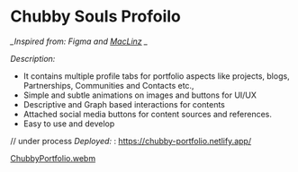 # Chubby Souls Profoilo

*_Inspired from: Figma and [MacLinz](https://github.com/Maclinz/JS_CSS_PortfolioProject) _*

_Description:_
  - It contains multiple profile tabs for portfolio aspects like projects, blogs, Partnerships, Communities and Contacts etc., 
  - Simple and subtle animations on images and buttons for UI/UX
  - Descriptive and Graph based interactions for contents
  - Attached social media buttons for content sources and references.
  - Easy to use and develop

// under process
_*Deployed:*_ : https://chubby-portfolio.netlify.app/


[ChubbyPortfolio.webm](https://user-images.githubusercontent.com/114183358/227734598-9dbcece4-e896-46cf-9002-2e7adea519d1.webm)
